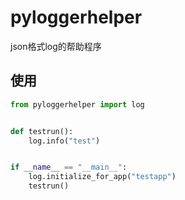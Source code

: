 # pyloggerhelper

json格式log的帮助程序

## 使用

```python
from pyloggerhelper import log


def testrun():
    log.info("test")


if __name__ == "__main__":
    log.initialize_for_app("testapp")
    testrun()
```